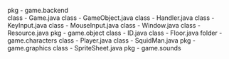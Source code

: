 
pkg - game.backend<br />
      class - Game.java
      class - GameObject.java
      class - Handler.java
      class - KeyInput.java
      class - MouseInput.java
      class - Window.java
      class - Resource.java
pkg - game.object
      class - ID.java
      class - Floor.java
      folder - game.characters
               class - Player.java
               class - SquidMan.java
pkg - game.graphics
      class - SpriteSheet.java
pkg - game.sounds

